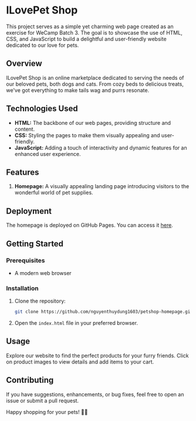 # ILovePet Shop

This project serves as a simple yet charming web page created as an exercise for WeCamp Batch 3. The goal is to showcase the use of HTML, CSS, and JavaScript to build a delightful and user-friendly website dedicated to our love for pets.

## Overview

ILovePet Shop is an online marketplace dedicated to serving the needs of our beloved pets, both dogs and cats. From cozy beds to delicious treats, we've got everything to make tails wag and purrs resonate.

## Technologies Used

- **HTML:** The backbone of our web pages, providing structure and content.
- **CSS:** Styling the pages to make them visually appealing and user-friendly.
- **JavaScript:** Adding a touch of interactivity and dynamic features for an enhanced user experience.

## Features

1. **Homepage:** A visually appealing landing page introducing visitors to the wonderful world of pet supplies.

## Deployment

The homepage is deployed on GitHub Pages. You can access it [here](https://nguyenthuydung1603.github.io/petshop-homepage/).

## Getting Started

### Prerequisites

- A modern web browser

### Installation

1. Clone the repository:

    ```bash
    git clone https://github.com/nguyenthuydung1603/petshop-homepage.git
    ```

2. Open the `index.html` file in your preferred browser.

## Usage

Explore our website to find the perfect products for your furry friends. Click on product images to view details and add items to your cart.

## Contributing

If you have suggestions, enhancements, or bug fixes, feel free to open an issue or submit a pull request.

Happy shopping for your pets! 🐶🐱

